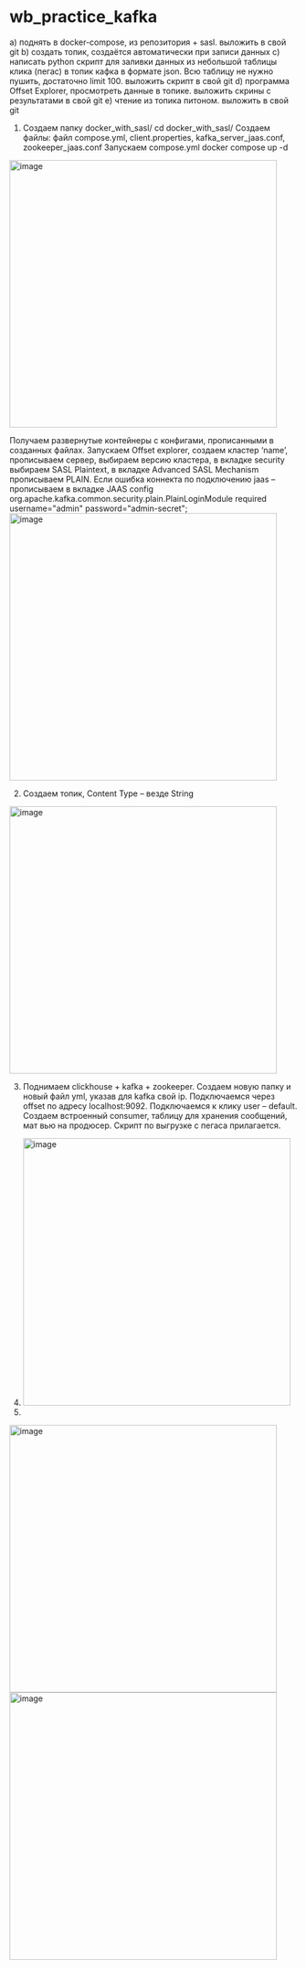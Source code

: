 # wb_practice_kafka
a) поднять в docker-compose, из репозитория + sasl. выложить в свой git 
b) создать топик, создаётся автоматически при записи данных 
c) написать python скрипт для заливки данных из небольшой таблицы клика (пегас) в топик кафка в формате json. Всю таблицу не нужно пушить, достаточно limit 100. выложить скрипт в свой git 
d) программа Offset Explorer, просмотреть данные в топике. выложить скрины с результатами в свой git 
e) чтение из топика питоном. выложить в свой git

1)	Создаем папку docker_with_sasl/
cd docker_with_sasl/
Создаем файлы: файл compose.yml, client.properties, kafka_server_jaas.conf, zookeeper_jaas.conf
Запускаем compose.yml docker compose up -d
 <img width="468" alt="image" src="https://github.com/SirRizzer/wb_practice_kafka/assets/61479067/2bac5c96-67c9-4506-91ed-f196e335657b">

Получаем развернутые контейнеры с конфигами, прописанными в созданных файлах.
Запускаем Offset explorer, создаем кластер ‘name’, прописываем сервер, выбираем версию кластера, в вкладке security выбираем SASL Plaintext, в вкладке Advanced SASL Mechanism прописываем PLAIN. Если ошибка коннекта по подключению jaas – прописываем в вкладке JAAS config org.apache.kafka.common.security.plain.PlainLoginModule required username="admin" password="admin-secret";
<img width="468" alt="image" src="https://github.com/SirRizzer/wb_practice_kafka/assets/61479067/13b50227-55d6-446c-a619-d66fb615a9ec">

2) Создаем топик, Content Type – везде String
 <img width="468" alt="image" src="https://github.com/SirRizzer/wb_practice_kafka/assets/61479067/39230c81-2706-4c94-a471-af3680a916d2">

3) Поднимаем clickhouse + kafka + zookeeper. Создаем новую папку и новый файл yml, указав для kafka свой ip. Подключаемся через offset по адресу localhost:9092. Подключаемся к клику user – default. Создаем встроенный consumer, таблицу для хранения сообщений, мат вью на продюсер. Скрипт по выгрузке с пегаса прилагается.
4)  <img width="468" alt="image" src="https://github.com/SirRizzer/wb_practice_kafka/assets/61479067/9bd4c9af-fbaf-4303-a7d5-d6081c74dbd2">

5)  
 <img width="468" alt="image" src="https://github.com/SirRizzer/wb_practice_kafka/assets/61479067/6c40157a-22f7-41d0-b633-09acd4c51c63">
<img width="468" alt="image" src="https://github.com/SirRizzer/wb_practice_kafka/assets/61479067/83a509f3-be74-414f-9d33-25a1b630f2ee">

